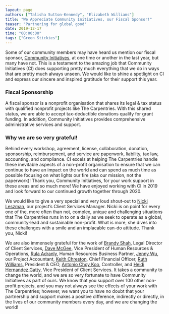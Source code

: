 ```yaml
---
layout: page
authors: ["Talisha Sutton-Kennedy", "Elizabeth Williams"]
title: "We Appreciate Community Initiatives, our Fiscal Sponsor!"
teaser: "Partnering for global good"
date: 2019-12-17
time: "00:00:00"
tags: ["Green Stickies"]
---
```

Some of our community members may have heard us mention our fiscal sponsor, [Community Initiatives](https://communityin.org/), at one time or another in the last year, but many have not. This is a testament to the amazing job that Community Initiatives (CI) does supporting pretty much everything that we do in ways that are pretty much always unseen. We would like to shine a spotlight on CI and express our sincere and inspired gratitude for their support this year. 

### Fiscal Sponsorship

A fiscal sponsor is a nonprofit organisation that shares its legal & tax status with qualified nonprofit projects like The Carpentries. With this shared status, we are able to accept tax-deductible donations qualify for grant funding. In addition, Community Initiatives provides comprehensive administrative services and support.

### Why we are so very grateful!

Behind every workshop, agreement, license, collaboration, donation, sponsorship, reimbursement, and service are paperwork, liability, tax law, accounting, and compliance. CI excels at helping The Carpentries handle these inevitable aspects of a non-profit organisation to ensure that we can continue to have an impact on the world and can spend as much time as possible focusing on what lights our fire (aka our mission, not the paperwork)! Thank you, Community Initiatives, for your work support in these areas and so much more! We have enjoyed working with CI in 2019 and look forward to our continued growth together through 2020.


We would like to give a very special and very loud shout-out to [Nicki Leszman](https://communityin.org/meet-us/team/client-services/nicki-leszman/), our project’s Client Services Manager. Nicki is on point for every one of the, more often than not, complex, unique and challenging situations that The Carpentries runs in to on a daily as we seek to operate as a global, community-lead and sustainable non-profit. What is more, she dives into these challenges with a smile and an implacable can-do attitude. Thank you, Nicki! 

We are also immensely grateful for the work of [Brandy Shah](https://communityin.org/meet-us/team/client-services/brandy-shah/), Legal Director of Client Services, [Dave McGee](https://communityin.org/meet-us/team/hr/david-mcgee/), Vice President of Human Resources & Operations, [Rula Adranly](https://communityin.org/meet-us/team/hr/rula-adranly/), Human Resources Business Partner, [Jenny Wu](https://communityin.org/meet-us/team/finance/jenny-wu/), our Project Accountant, [Keith Chreston](https://communityin.org/meet-us/team/finance/keith-chreston/), Chief Financial Officer, [Ruth Williams](https://communityin.org/meet-us/team/ceos-office/ruth-williams/), President & CEO, [Antonio Choy Koo](https://communityin.org/meet-us/team/finance/antonio-choy-koo/), Controller, and [Heidi Hernandez Gatty](https://communityin.org/meet-us/team/client-services/heidi-hernandez-gatty/), Vice President of Client Services. It takes a community to change the world, and we are so very fortunate to have Community Initiatives as part of ours. We know that you support over 100 other non-profit projects, and you may not always see the effects of your work with The Carpentries; however, we want you to have no doubt that your partnership and support makes a positive difference, indirectly or directly, in the lives of our community members every day, and we are changing the world!